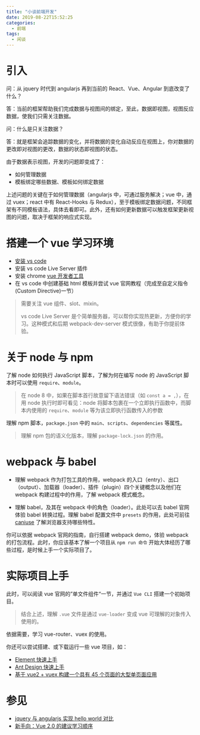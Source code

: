 ```yaml
---
title: "小谈前端开发"
date: 2019-08-22T15:52:25
categories:
  - 前端
tags:
  - 闲谈
---
```


# 引入

问：从 jquery 时代到 angularjs 再到当前的 React、Vue、Angular 到底改变了什么？

答：当前的框架帮助我们完成数据与视图间的绑定，至此，数据即视图，视图反应数据，使我们只需关注数据。

问：什么是只关注数据？

答：就是框架会追踪数据的变化，并将数据的变化自动反应在视图上，你对数据的更改即对视图的更改，数据的状态即视图的状态。

由于数据表示视图，开发的问题即变成了：
- 如何管理数据
- 模板绑定哪些数据、模板如何绑定数据

上述问题的关键在于如何管理数据（angularjs 中，可通过服务解决；vue 中，通过 vuex；react 中有 React-Hooks 与 Redux），至于模板绑定数据问题，不同框架有不同模板语法，具体去看即可。此外，还有如何更新数据可以触发框架更新视图的问题，取决于框架的响应式实现。

# 搭建一个 vue 学习环境

- [安装 vs code](https://code.visualstudio.com)
- 安装 vs code Live Server 插件
- 安装 chrome [vue 开发者工具](https://chrome.google.com/webstore/detail/vuejs-devtools/nhdogjmejiglipccpnnnanhbledajbpd)
- 在 vs code 中创建基础 html 模板并尝试 vue 官网教程（完成至自定义指令(Custom Directive)一节）

> 需要关注 vue 组件、slot、mixin。
> 
> vs code Live Server 是个简单服务器，可以帮你实现热更新，方便你的学习。这种模式和后期 webpack-dev-server 模式很像，有助于你提前体验。

# 关于 node 与 npm

了解 node 如何执行 JavaScript 脚本，了解为何在编写 node 的 JavaScript 脚本时可以使用 `require`、`module`。

> 在 node 8 中，如果在脚本首行故意留下语法错误（如 `const a = ,`），在用 node 执行时即可看见：node 将脚本包裹在一个立即执行函数中，而脚本内使用的 `require`、`module` 等为该立即执行函数传入的参数

理解 npm 脚本，`package.json` 中的 `main`、`scripts`、`dependencies` 等属性。

> 理解 npm 包的语义化版本，理解 `package-lock.json` 的作用。

# webpack 与 babel

- 理解 webpack 作为打包工具的作用，webpack 的入口（entry）、出口（output）、加载器（loader）、插件（plugin）四个关键概念以及他们在 webpack 构建过程中的作用，了解 webpack 模式概念。

- 理解 babel，及其在 webpack 中的角色（loader）。此处可以去 babel 官网体验 babel 转换过程。理解 babel 配置文件中 `presets` 的作用，此处可前往 [caniuse](https://www.caniuse.com/) 了解浏览器支持哪些特性。

你可以依据 webpack 官网的指南，自行搭建 webpack demo，体验 webpack 的打包流程。此时，你应该基本了解一个项目从 `npm run 命令` 开始大体经历了哪些过程，是时候上手一个实际项目了。

# 实际项目上手

此时，可以阅读 vue 官网的”单文件组件“一节，并通过 `Vue CLI` 搭建一个初始项目。

> 结合上述，理解 `.vue` 文件是通过 `vue-loader` 变成 vue 可理解的对象传入使用的。

依据需要，学习 vue-router、vuex 的使用。

你还可以尝试搭建、或下载运行一些 vue 项目，如：
- [Element 快速上手](https://element.eleme.io/#/zh-CN/component/quickstart)
- [Ant Design 快速上手](https://vue.ant.design/docs/vue/getting-started-cn/)
- [基于 vue2 + vuex 构建一个具有 45 个页面的大型单页面应用](https://github.com/bailicangdu/vue2-elm)

# 参见

- [jquery 与 angularjs 实现 hello world 对比](https://www.youtube.com/watch?time_continue=137&v=uFTFsKmkQnQ)
- [新手向：Vue 2.0 的建议学习顺序](https://zhuanlan.zhihu.com/p/23134551)

